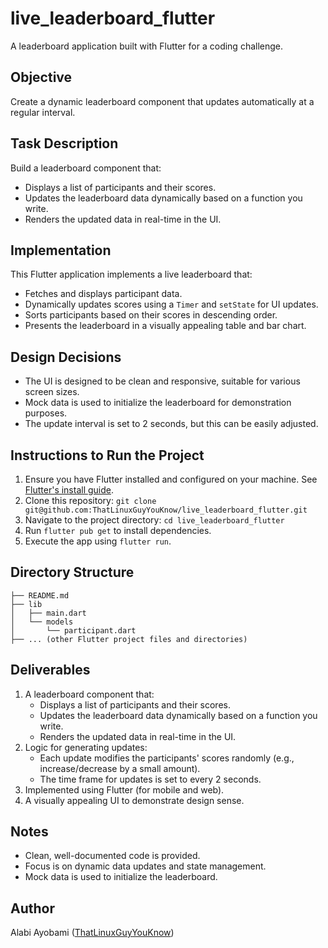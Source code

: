 # live_leaderboard_flutter

A leaderboard application built with Flutter for a coding challenge.

## Objective
Create a dynamic leaderboard component that updates automatically at a regular interval.

## Task Description
Build a leaderboard component that:
*   Displays a list of participants and their scores.
*   Updates the leaderboard data dynamically based on a function you write.
*   Renders the updated data in real-time in the UI.

## Implementation
This Flutter application implements a live leaderboard that:
*   Fetches and displays participant data.
*   Dynamically updates scores using a `Timer` and `setState` for UI updates.
*   Sorts participants based on their scores in descending order.
*   Presents the leaderboard in a visually appealing table and bar chart.

## Design Decisions
*   The UI is designed to be clean and responsive, suitable for various screen sizes.
*   Mock data is used to initialize the leaderboard for demonstration purposes.
*   The update interval is set to 2 seconds, but this can be easily adjusted.

## Instructions to Run the Project

1.  Ensure you have Flutter installed and configured on your machine.  See [Flutter's install guide](https://docs.flutter.dev/get-started/install).
2.  Clone this repository: `git clone git@github.com:ThatLinuxGuyYouKnow/live_leaderboard_flutter.git`
3.  Navigate to the project directory: `cd live_leaderboard_flutter`
4.  Run `flutter pub get` to install dependencies.
5.  Execute the app using `flutter run`.

## Directory Structure
```
├── README.md
├── lib
│   ├── main.dart
│   └── models
│       └── participant.dart
├── ... (other Flutter project files and directories)
```

## Deliverables
1.  A leaderboard component that:
    *   Displays a list of participants and their scores.
    *   Updates the leaderboard data dynamically based on a function you write.
    *   Renders the updated data in real-time in the UI.
2.  Logic for generating updates:
    *   Each update modifies the participants' scores randomly (e.g., increase/decrease by a small amount).
    *   The time frame for updates is set to every 2 seconds.
3.  Implemented using Flutter (for mobile and web).
4.  A visually appealing UI to demonstrate design sense.

## Notes
*   Clean, well-documented code is provided.
*   Focus is on dynamic data updates and state management.
*   Mock data is used to initialize the leaderboard.

## Author
Alabi Ayobami ([ThatLinuxGuyYouKnow](https://github.com/ThatLinuxGuyYouKnow))
